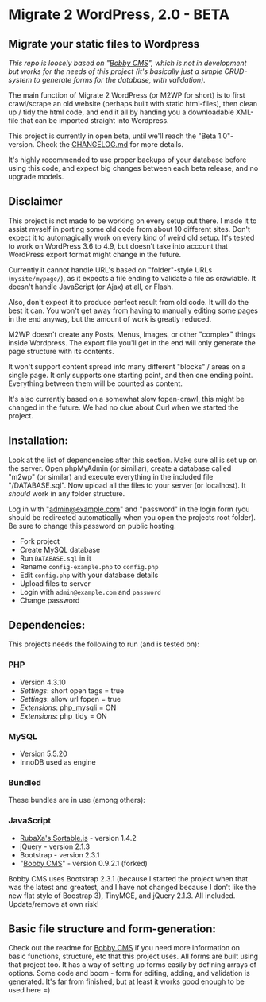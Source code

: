 Migrate 2 WordPress, 2.0 - BETA
================

Migrate your static files to Wordpress
------------------

*This repo is loosely based on "[Bobby CMS](https://github.com/Bellfalasch/Bobby-CMS)", which is not in development but works for the needs of this project (it's basically just a simple CRUD-system to generate forms for the database, with validation).*

The main function of Migrate 2 WordPress (or M2WP for short) is to first crawl/scrape an old website (perhaps built with static html-files), then clean up / tidy the html code, and end it all by handing you a downloadable XML-file that can be imported straight into Wordpress.

This project is currently in open beta, until we'll reach the "Beta 1.0"-version. Check the [CHANGELOG.md](CHANGELOG.md) for more details.

It's highly recommended to use proper backups of your database before using this code, and expect big changes between each beta release, and no upgrade models.


Disclaimer
----------------

This project is not made to be working on every setup out there. I made it to assist myself in porting some old code from about 10 different sites. Don't expect it to automagically work on every kind of weird old setup. It's tested to work on WordPress 3.6 to 4.9, but doesn't take into account that WordPress export format might change in the future.

Currently it cannot handle URL's based on "folder"-style URLs (`mysite/mypage/`), as it expects a file ending to validate a file as crawlable. It doesn't handle JavaScript (or Ajax) at all, or Flash.

Also, don't expect it to produce perfect result from old code. It will do the best it can. You won't get away from having to manually editing some pages in the end anyway, but the amount of work is greatly reduced.

M2WP doesn't create any Posts, Menus, Images, or other "complex" things inside Wordpress. The export file you'll get in the end will only generate the page structure with its contents.

It won't support content spread into many different "blocks" / areas on a single page. It only supports one starting point, and then one ending point. Everything between them will be counted as content.

It's also currently based on a somewhat slow fopen-crawl, this might be changed in the future. We had no clue about Curl when we started the project.


Installation:
----------------

Look at the list of dependencies after this section. Make sure all is set up on the server. Open phpMyAdmin (or similiar), create a database called "m2wp" (or similar) and execute everything in the included file "/DATABASE.sql". Now upload all the files to your server (or localhost). It *should* work in any folder structure.

Log in with "admin@example.com" and "password" in the login form (you should be redirected automatically when you open the projects root folder). Be sure to change this password on public hosting.

* Fork project
* Create MySQL database
* Run `DATABASE.sql` in it
* Rename `config-example.php` to `config.php`
* Edit `config.php` with your database details
* Upload files to server
* Login with `admin@example.com` and `password`
* Change password

Dependencies:
----------------

This projects needs the following to run (and is tested on):

### PHP
* Version 4.3.10
* *Settings*: short open tags = true
* *Settings*: allow url fopen = true
* *Extensions*: php_mysqli = ON
* *Extensions*: php_tidy = ON

### MySQL
* Version 5.5.20
* InnoDB used as engine

### Bundled

These bundles are in use (among others):

### JavaScript
* [RubaXa's Sortable.js](https://github.com/RubaXa/Sortable) - version 1.4.2
* jQuery - version 2.1.3
* Bootstrap - version 2.3.1
* "[Bobby CMS](https://github.com/Bellfalasch/Bobby-CMS)" - version 0.9.2.1 (forked)

Bobby CMS uses Bootstrap 2.3.1 (because I started the project when that was the latest and greatest, and I have not changed because I don't like the new flat style of Boostrap 3), TinyMCE, and jQuery 2.1.3. All included. Update/remove at own risk!


Basic file structure and form-generation:
----------------

Check out the readme for [Bobby CMS](https://github.com/Bellfalasch/Bobby-CMS) if you need more information on basic functions, structure, etc that this project uses. All forms are built using that project too. It has a way of setting up forms easily by defining arrays of options. Some code and boom - form for editing, adding, and validation is generated. It's far from finished, but at least it works good enough to be used here =)
